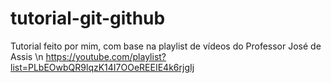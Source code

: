 # tutorial-git-github
Tutorial feito por mim, com base na playlist de vídeos do Professor José de Assis \n
https://youtube.com/playlist?list=PLbEOwbQR9lqzK14I7OOeREEIE4k6rjgIj
